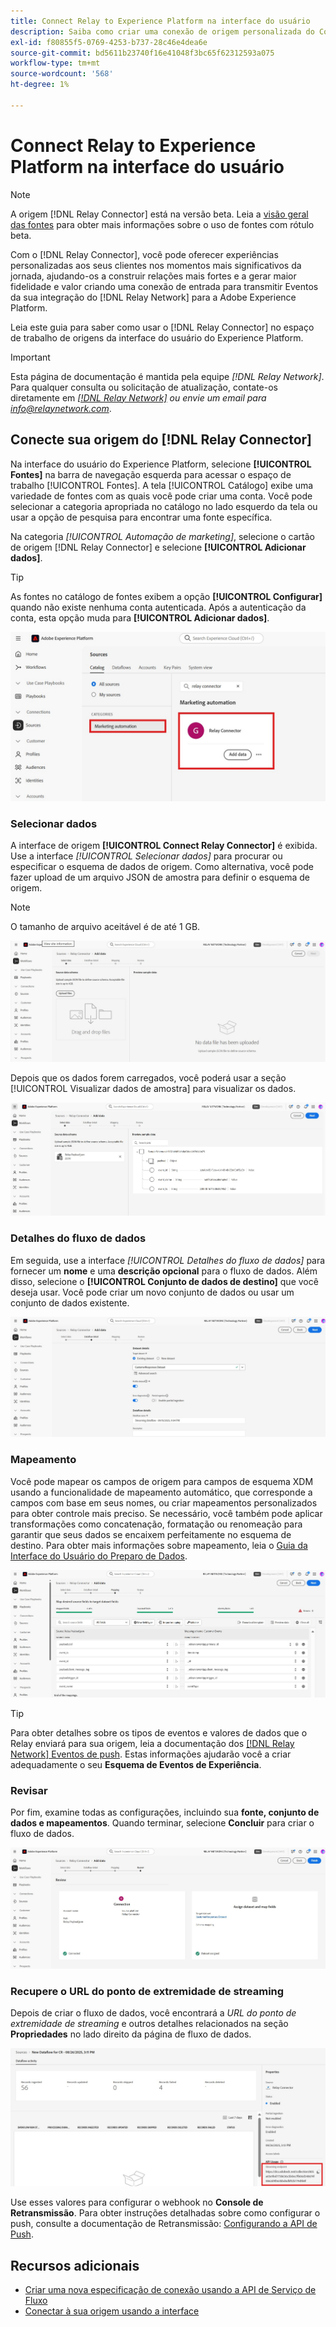 ```yaml
---
title: Connect Relay to Experience Platform na interface do usuário
description: Saiba como criar uma conexão de origem personalizada do Conector de retransmissão usando a interface do usuário do Adobe Experience Platform.
exl-id: f80855f5-0769-4253-b737-28c46e4dea6e
source-git-commit: bd5611b23740f16e41048f3bc65f62312593a075
workflow-type: tm+mt
source-wordcount: '568'
ht-degree: 1%

---
```


# Connect Relay to Experience Platform na interface do usuário

>[!NOTE]
>
>A origem [!DNL Relay Connector] está na versão beta. Leia a [visão geral das fontes](../../../../home.md#terms-and-conditions) para obter mais informações sobre o uso de fontes com rótulo beta.

Com o [!DNL Relay Connector], você pode oferecer experiências personalizadas aos seus clientes nos momentos mais significativos da jornada, ajudando-os a construir relações mais fortes e a gerar maior fidelidade e valor criando uma conexão de entrada para transmitir Eventos da sua integração do [!DNL Relay Network] para a Adobe Experience Platform.

Leia este guia para saber como usar o [!DNL Relay Connector] no espaço de trabalho de origens da interface do usuário do Experience Platform.

>[!IMPORTANT]
>
>Esta página de documentação é mantida pela equipe *[!DNL Relay Network]*. Para qualquer consulta ou solicitação de atualização, contate-os diretamente em *[[!DNL Relay Network]](https://www.relaynetwork.com/) ou envie um email para [info@relaynetwork.com](mailto:info@relaynetwork.com)*.

## Conecte sua origem do [!DNL Relay Connector]

Na interface do usuário do Experience Platform, selecione **[!UICONTROL Fontes]** na barra de navegação esquerda para acessar o espaço de trabalho [!UICONTROL Fontes]. A tela [!UICONTROL Catálogo] exibe uma variedade de fontes com as quais você pode criar uma conta. Você pode selecionar a categoria apropriada no catálogo no lado esquerdo da tela ou usar a opção de pesquisa para encontrar uma fonte específica.

Na categoria *[!UICONTROL Automação de marketing]*, selecione o cartão de origem [!DNL Relay Connector] e selecione **[!UICONTROL Adicionar dados]**.

>[!TIP]
>
>As fontes no catálogo de fontes exibem a opção **[!UICONTROL Configurar]** quando não existe nenhuma conta autenticada. Após a autenticação da conta, esta opção muda para **[!UICONTROL Adicionar dados]**.

![A página de catálogo do espaço de trabalho de origens.](../../../../images/tutorials/create/relay-connector/relay-source.jpg)

### Selecionar dados

A interface de origem **[!UICONTROL Connect Relay Connector]** é exibida. Use a interface *[!UICONTROL Selecionar dados]* para procurar ou especificar o esquema de dados de origem. Como alternativa, você pode fazer upload de um arquivo JSON de amostra para definir o esquema de origem.

>[!NOTE]
>
>O tamanho de arquivo aceitável é de até 1 GB.

![Selecionar interface de dados](../../../../images/tutorials/create/relay-connector/upload-data.jpg)

Depois que os dados forem carregados, você poderá usar a seção [!UICONTROL Visualizar dados de amostra] para visualizar os dados.

![Os dados carregados.](../../../../images/tutorials/create/relay-connector/uploaded-data.jpg)

### Detalhes do fluxo de dados

Em seguida, use a interface *[!UICONTROL Detalhes do fluxo de dados]* para fornecer um **nome** e uma **descrição opcional** para o fluxo de dados. Além disso, selecione o **[!UICONTROL Conjunto de dados de destino]** que você deseja usar. Você pode criar um novo conjunto de dados ou usar um conjunto de dados existente.

![A interface de detalhes do fluxo de dados. ](../../../../images/tutorials/create/relay-connector/dataflow.jpg)

### Mapeamento

Você pode mapear os campos de origem para campos de esquema XDM usando a funcionalidade de mapeamento automático, que corresponde a campos com base em seus nomes, ou criar mapeamentos personalizados para obter controle mais preciso. Se necessário, você também pode aplicar transformações como concatenação, formatação ou renomeação para garantir que seus dados se encaixem perfeitamente no esquema de destino. Para obter mais informações sobre mapeamento, leia o [Guia da Interface do Usuário do Preparo de Dados](../../../../../data-prep/ui/mapping.md).

![A interface de mapeamento no fluxo de trabalho de origens.](../../../../images/tutorials/create/relay-connector/mapping.jpg)

>[!TIP]
>
>Para obter detalhes sobre os tipos de eventos e valores de dados que o Relay enviará para sua origem, leia a documentação dos [[!DNL Relay Network] Eventos de push](https://docs.relaynetwork.com/docs/push-events). Estas informações ajudarão você a criar adequadamente o seu **Esquema de Eventos de Experiência**.

### Revisar

Por fim, examine todas as configurações, incluindo sua **fonte, conjunto de dados e mapeamentos**. Quando terminar, selecione **Concluir** para criar o fluxo de dados.

![A etapa de revisão do fluxo de trabalho de fontes.](../../../../images/tutorials/create/relay-connector/review.jpg)

### Recupere o URL do ponto de extremidade de streaming

Depois de criar o fluxo de dados, você encontrará a *URL do ponto de extremidade de streaming* e outros detalhes relacionados na seção **Propriedades** no lado direito da página de fluxo de dados.

![As propriedades do fluxo de dados](../../../../images/tutorials/create/relay-connector/streaming-endpoint.jpg)

Use esses valores para configurar o webhook no **Console de Retransmissão**. Para obter instruções detalhadas sobre como configurar o push, consulte a documentação de Retransmissão: [Configurando a API de Push](https://docs.relaynetwork.com/docs/configuring-the-push-api).

## Recursos adicionais

* [Criar uma nova especificação de conexão usando a API de Serviço de Fluxo](https://experienceleague.adobe.com/pt-br/docs/experience-platform/sources/sdk/streaming-sdk/create)
* [Conectar à sua origem usando a interface](https://experienceleague.adobe.com/pt-br/docs/experience-platform/sources/sdk/streaming-sdk/submit#test-your-source-using-the-ui)
